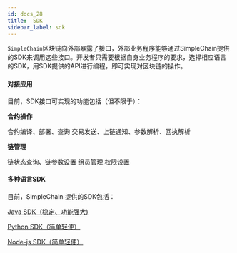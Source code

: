 ```yaml
---
id: docs_28
title:  SDK
sidebar_label: sdk
---
```


`SimpleChain`区块链向外部暴露了接口，外部业务程序能够通过SimpleChain提供的SDK来调用这些接口。开发者只需要根据自身业务程序的要求，选择相应语言的SDK，用SDK提供的API进行编程，即可实现对区块链的操作。

#### 对接应用

目前，SDK接口可实现的功能包括（但不限于）：

**合约操作**

合约编译、部署、查询
交易发送、上链通知、参数解析、回执解析

**链管理**

链状态查询、链参数设置
组员管理
权限设置

#### 多种语言SDK

目前，SimpleChain 提供的SDK包括：

[Java SDK（稳定、功能强大)]()

[Python SDK（简单轻便）]()

[Node-js SDK（简单轻便）]()


